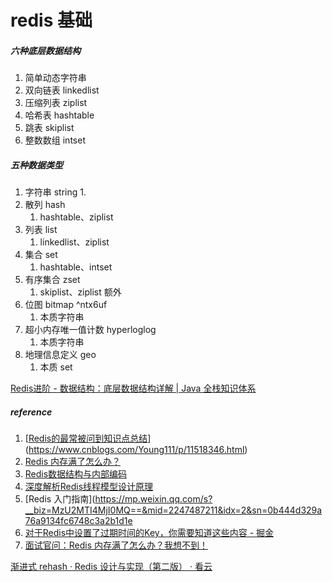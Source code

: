 # redis 基础
##### 六种底层数据结构
1. 简单动态字符串 
2. 双向链表 linkedlist
3. 压缩列表 ziplist
4. 哈希表 hashtable
5. 跳表 skiplist
6. 整数数组 intset

##### 五种数据类型
1. 字符串 string
	1. 
2. 散列 hash
	1. hashtable、ziplist
3. 列表 list
	1. linkedlist、ziplist
4. 集合 set
	1. hashtable、intset
5. 有序集合 zset
	1. skiplist、ziplist
额外
1. 位图 bitmap ^ntx6uf
	1. 本质字符串
2. 超小内存唯一值计数 hyperloglog
	1. 本质字符串
3. 地理信息定义 geo
	1. 本质 set

[Redis进阶 - 数据结构：底层数据结构详解 | Java 全栈知识体系](https://pdai.tech/md/db/nosql-redis/db-redis-x-redis-ds.html)
##### reference
1. [[Redis的最常被问到知识点总结](https://www.cnblogs.com/Young111/p/11518346.html)](https://www.cnblogs.com/Young111/p/11518346.html)
2. [Redis 内存满了怎么办？](https://mp.weixin.qq.com/s?__biz=MzAxMjEwMzQ5MA==&mid=2448888602&idx=1&sn=db0d9c28817d29a7cdab3df4b2960703)
3. [Redis数据结构与内部编码](https://mp.weixin.qq.com/s?__biz=MzAxNjM2MTk0Ng==&mid=2247492009&idx=1&sn=bfa52aea9a115b4f1a9b89a8a5c96b3c)
4. [深度解析Redis线程模型设计原理](https://mp.weixin.qq.com/s?__biz=MzAxNjM2MTk0Ng==&mid=2247492679&idx=2&sn=04f78cfdbbed4427ec22395ded83f1a6)
5. [Redis 入门指南](https://mp.weixin.qq.com/s?__biz=MzU2MTI4MjI0MQ==&mid=2247487211&idx=2&sn=0b444d329a76a9134fc6748c3a2b1d1e
1. [对于Redis中设置了过期时间的Key，你需要知道这些内容 - 掘金](https://juejin.cn/post/6844903929625444360)
2. [面试官问：Redis 内存满了怎么办？我想不到！](https://mp.weixin.qq.com/s?__biz=MzAxMjEwMzQ5MA==&mid=2448888602&idx=1&sn=db0d9c28817d29a7cdab3df4b2960703)



[渐进式 rehash · Redis 设计与实现（第二版） · 看云](https://www.kancloud.cn/kancloud/redisbook/63842)